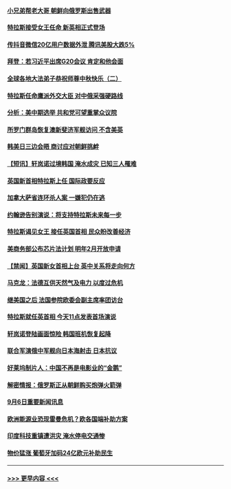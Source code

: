 #### [小兄弟帮老大哥 朝鲜向俄罗斯出售武器](../pages/prog202/a103520163.md?t=09070901) 
#### [特拉斯接受女王任命 新英相正式登场](../pages/prog202/a103520159.md?t=09070901) 
#### [传抖音微信20亿用户数据外泄 腾讯美股大跌5%](../pages/prog202/a103520103.md?t=09070901) 
#### [拜登：若习近平出席G20会议 肯定和他会面](../pages/prog202/a103520081.md?t=09070901) 
#### [全球各地大法弟子恭祝师尊中秋快乐（二）](../pages/prog202/a103519915.md?t=09070901) 
#### [特拉斯任命鹰派外交大臣 对中俄采强硬路线](../pages/prog202/a103520069.md?t=09070901) 
#### [分析：美中期选举 共和党可望重掌众议院](../pages/prog202/a103519942.md?t=09070901) 
#### [所罗门群岛恢复澳新斐济军舰访问 不含美英](../pages/prog202/a103519978.md?t=09070901) 
#### [韩美日三边会晤 商讨应对朝鲜挑衅](../pages/prog202/a103519976.md?t=09070901) 
#### [【短讯】轩岚诺过境韩国 淹水成灾 已知三人罹难](../pages/prog202/a103519973.md?t=09070901) 
#### [英国新首相特拉斯上任 国际政要反应](../pages/prog202/a103519971.md?t=09070901) 
#### [加拿大萨省连环杀人案 一嫌犯仍在逃](../pages/prog202/a103519981.md?t=09070901) 
#### [约翰逊告别演说：将支持特拉斯未来每一步](../pages/prog202/a103519969.md?t=09070901) 
#### [特拉斯谒见女王 接任英国首相 民众盼改善经济](../pages/prog202/a103519966.md?t=09070901) 
#### [美商务部公布芯片法计划 明年2月开放申请](../pages/prog202/a103519863.md?t=09070901) 
#### [【禁闻】英国新女首相上台 英中关系将走向何方](../pages/prog202/a103519882.md?t=09070901) 
#### [马克龙：法德互供天然气及电力 以度过危机](../pages/prog202/a103519845.md?t=09070901) 
#### [继美国之后 法国参院欧委会副主席率团访台](../pages/prog202/a103519827.md?t=09070901) 
#### [特拉斯就任英首相 今天11点发表首场演说](../pages/prog202/a103519809.md?t=09070901) 
#### [轩岚诺登陆画面惊险 韩国班机恢复起降](../pages/prog202/a103519769.md?t=09070901) 
#### [联合军演俄中军舰向日本海射击 日本抗议](../pages/prog202/a103519700.md?t=09070901) 
#### [好莱坞制片人：中国不再是电影业的“金鹅”](../pages/prog202/a103519715.md?t=09070901) 
#### [解密情报：俄罗斯正从朝鲜购买炮弹火箭弹](../pages/prog202/a103519708.md?t=09070901) 
#### [9月6日重要新闻讯息](../pages/prog202/a103519680.md?t=09070901) 
#### [欧洲能源业恐现雷曼危机？欧各国端补助方案](../pages/prog202/a103519697.md?t=09070901) 
#### [印度科技重镇遭洪灾 淹水停电交通惨](../pages/prog202/a103519657.md?t=09070901) 
#### [物价猛涨 葡萄牙加码24亿欧元补助民生](../pages/prog202/a103519644.md?t=09070901) 

----
#### [ >>> 更早内容 <<< ](../indexes/prog202-earlier.md)
